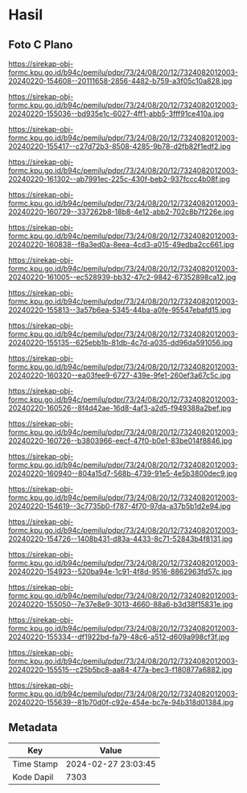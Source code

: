 # Hasil

## Foto C Plano

https://sirekap-obj-formc.kpu.go.id/b94c/pemilu/pdpr/73/24/08/20/12/7324082012003-20240220-154608--20111658-2856-4482-b759-a3f05c10a828.jpg

https://sirekap-obj-formc.kpu.go.id/b94c/pemilu/pdpr/73/24/08/20/12/7324082012003-20240220-155036--bd935e1c-6027-4ff1-abb5-3fff91ce410a.jpg

https://sirekap-obj-formc.kpu.go.id/b94c/pemilu/pdpr/73/24/08/20/12/7324082012003-20240220-155417--c27d72b3-8508-4285-9b78-d2fb82f1edf2.jpg

https://sirekap-obj-formc.kpu.go.id/b94c/pemilu/pdpr/73/24/08/20/12/7324082012003-20240220-161302--ab7991ec-225c-430f-beb2-937fccc4b08f.jpg

https://sirekap-obj-formc.kpu.go.id/b94c/pemilu/pdpr/73/24/08/20/12/7324082012003-20240220-160729--337262b8-18b8-4e12-abb2-702c8b7f226e.jpg

https://sirekap-obj-formc.kpu.go.id/b94c/pemilu/pdpr/73/24/08/20/12/7324082012003-20240220-160838--f8a3ed0a-8eea-4cd3-a015-49edba2cc661.jpg

https://sirekap-obj-formc.kpu.go.id/b94c/pemilu/pdpr/73/24/08/20/12/7324082012003-20240220-161005--ec528939-bb32-47c2-9842-67352898ca12.jpg

https://sirekap-obj-formc.kpu.go.id/b94c/pemilu/pdpr/73/24/08/20/12/7324082012003-20240220-155813--3a57b6ea-5345-44ba-a0fe-95547ebafd15.jpg

https://sirekap-obj-formc.kpu.go.id/b94c/pemilu/pdpr/73/24/08/20/12/7324082012003-20240220-155135--625ebb1b-81db-4c7d-a035-dd96da591056.jpg

https://sirekap-obj-formc.kpu.go.id/b94c/pemilu/pdpr/73/24/08/20/12/7324082012003-20240220-160320--ea03fee9-6727-439e-9fe1-260ef3a67c5c.jpg

https://sirekap-obj-formc.kpu.go.id/b94c/pemilu/pdpr/73/24/08/20/12/7324082012003-20240220-160526--8f4d42ae-16d8-4af3-a2d5-f949388a2bef.jpg

https://sirekap-obj-formc.kpu.go.id/b94c/pemilu/pdpr/73/24/08/20/12/7324082012003-20240220-160726--b3803966-eecf-47f0-b0e1-83be014f8846.jpg

https://sirekap-obj-formc.kpu.go.id/b94c/pemilu/pdpr/73/24/08/20/12/7324082012003-20240220-160940--804a15d7-568b-4739-91e5-4e5b3800dec9.jpg

https://sirekap-obj-formc.kpu.go.id/b94c/pemilu/pdpr/73/24/08/20/12/7324082012003-20240220-154619--3c7735b0-f787-4f70-97da-a37b5b1d2e94.jpg

https://sirekap-obj-formc.kpu.go.id/b94c/pemilu/pdpr/73/24/08/20/12/7324082012003-20240220-154726--1408b431-d83a-4433-8c71-52843b4f8131.jpg

https://sirekap-obj-formc.kpu.go.id/b94c/pemilu/pdpr/73/24/08/20/12/7324082012003-20240220-154923--520ba94e-1c91-4f8d-9516-8862963fd57c.jpg

https://sirekap-obj-formc.kpu.go.id/b94c/pemilu/pdpr/73/24/08/20/12/7324082012003-20240220-155050--7e37e8e9-3013-4660-88a6-b3d38f15831e.jpg

https://sirekap-obj-formc.kpu.go.id/b94c/pemilu/pdpr/73/24/08/20/12/7324082012003-20240220-155334--df1922bd-fa79-48c6-a512-d609a998cf3f.jpg

https://sirekap-obj-formc.kpu.go.id/b94c/pemilu/pdpr/73/24/08/20/12/7324082012003-20240220-155515--c25b5bc8-aa84-477a-bec3-f180877a6882.jpg

https://sirekap-obj-formc.kpu.go.id/b94c/pemilu/pdpr/73/24/08/20/12/7324082012003-20240220-155639--81b70d0f-c92e-454e-bc7e-94b318d01384.jpg


## Metadata

| Key        | Value               |
| ---------- | ------------------- |
| Time Stamp | 2024-02-27 23:03:45 |
| Kode Dapil | 7303                |



